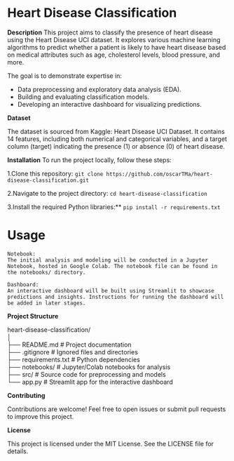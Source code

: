 # Heart Disease Classification
**Description**
This project aims to classify the presence of heart disease using the Heart Disease UCI dataset. It explores various machine learning algorithms to predict whether a patient is likely to have heart disease based on medical attributes such as age, cholesterol levels, blood pressure, and more.

The goal is to demonstrate expertise in:

- Data preprocessing and exploratory data analysis (EDA).
- Building and evaluating classification models.
- Developing an interactive dashboard for visualizing predictions.

**Dataset**

The dataset is sourced from Kaggle: Heart Disease UCI Dataset.
It contains 14 features, including both numerical and categorical variables, and a target column (target) indicating the presence (1) or absence (0) of heart disease.

**Installation**
To run the project locally, follow these steps:

1.Clone this repository:
    `git clone https://github.com/oscarTMa/heart-disease-classification.git`

2.Navigate to the project directory:
      `cd heart-disease-classification`

3.Install the required Python libraries:**
      `pip install -r requirements.txt`

# Usage
    Notebook:                                    
    The initial analysis and modeling will be conducted in a Jupyter Notebook, hosted in Google Colab. The notebook file can be found in the notebooks/ directory.

    Dashboard:
    An interactive dashboard will be built using Streamlit to showcase predictions and insights. Instructions for running the dashboard will be added in later stages.

**Project Structure**

heart-disease-classification/                                         
│                                      
├── README.md               # Project documentation                                            
├── .gitignore              # Ignored files and directories                                           
├── requirements.txt        # Python dependencies                                                
├── notebooks/              # Jupyter/Colab notebooks for analysis                               
├── src/                    # Source code for preprocessing and models                            
└── app.py                  # Streamlit app for the interactive dashboard                       

**Contributing**                   

Contributions are welcome! Feel free to open issues or submit pull requests to improve this project.

**License**                                                           

This project is licensed under the MIT License. See the LICENSE file for details.


